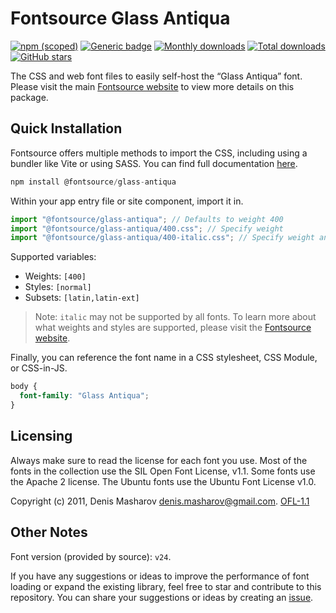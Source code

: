 # Fontsource Glass Antiqua

[![npm (scoped)](https://img.shields.io/npm/v/@fontsource/glass-antiqua?color=brightgreen)](https://www.npmjs.com/package/@fontsource/glass-antiqua) [![Generic badge](https://img.shields.io/badge/fontsource-passing-brightgreen)](https://github.com/fontsource/fontsource) [![Monthly downloads](https://badgen.net/npm/dm/@fontsource/glass-antiqua)](https://github.com/fontsource/fontsource) [![Total downloads](https://badgen.net/npm/dt/@fontsource/glass-antiqua)](https://github.com/fontsource/fontsource) [![GitHub stars](https://img.shields.io/github/stars/fontsource/fontsource.svg?style=social&label=Star)](https://github.com/fontsource/fontsource/stargazers)

The CSS and web font files to easily self-host the “Glass Antiqua” font. Please visit the main [Fontsource website](https://fontsource.org/fonts/glass-antiqua) to view more details on this package.

## Quick Installation

Fontsource offers multiple methods to import the CSS, including using a bundler like Vite or using SASS. You can find full documentation [here](https://fontsource.org/docs/getting-started/introduction).

```javascript
npm install @fontsource/glass-antiqua
```

Within your app entry file or site component, import it in.

```javascript
import "@fontsource/glass-antiqua"; // Defaults to weight 400
import "@fontsource/glass-antiqua/400.css"; // Specify weight
import "@fontsource/glass-antiqua/400-italic.css"; // Specify weight and style
```

Supported variables:
- Weights: `[400]`
- Styles: `[normal]`
- Subsets: `[latin,latin-ext]`

> Note: `italic` may not be supported by all fonts. To learn more about what weights and styles are supported, please visit the [Fontsource website](https://fontsource.org/fonts/glass-antiqua).

Finally, you can reference the font name in a CSS stylesheet, CSS Module, or CSS-in-JS.

```css
body {
  font-family: "Glass Antiqua";
}
```

## Licensing
Always make sure to read the license for each font you use. Most of the fonts in the collection use the SIL Open Font License, v1.1. Some fonts use the Apache 2 license. The Ubuntu fonts use the Ubuntu Font License v1.0.

Copyright (c) 2011, Denis Masharov <denis.masharov@gmail.com>.
[OFL-1.1](http://scripts.sil.org/OFL)

## Other Notes
Font version (provided by source): `v24`.

If you have any suggestions or ideas to improve the performance of font loading or expand the existing library, feel free to star and contribute to this repository. You can share your suggestions or ideas by creating an [issue](https://github.com/fontsource/fontsource/issues).